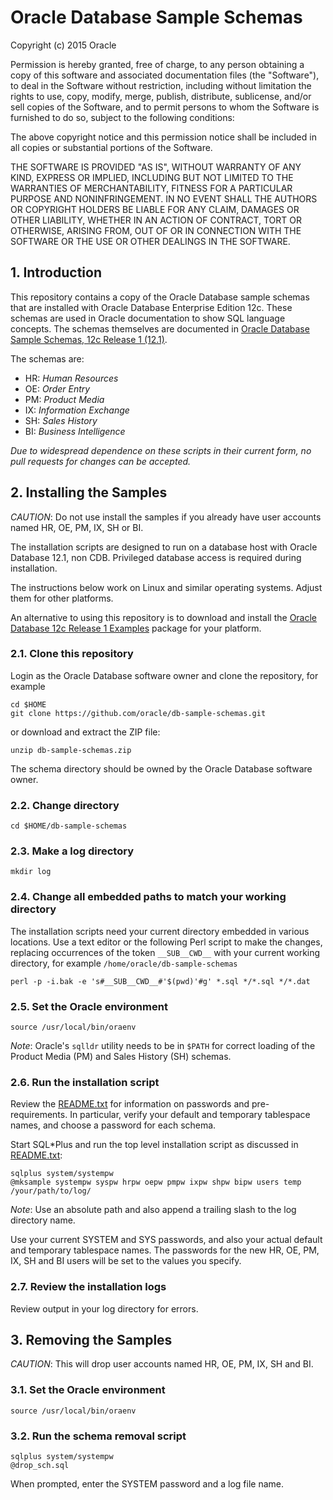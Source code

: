 # Oracle Database Sample Schemas

Copyright (c) 2015 Oracle

Permission is hereby granted, free of charge, to any person obtaining
a copy of this software and associated documentation files (the
"Software"), to deal in the Software without restriction, including
without limitation the rights to use, copy, modify, merge, publish,
distribute, sublicense, and/or sell copies of the Software, and to
permit persons to whom the Software is furnished to do so, subject to
the following conditions:

The above copyright notice and this permission notice shall be
included in all copies or substantial portions of the Software.

THE SOFTWARE IS PROVIDED "AS IS", WITHOUT WARRANTY OF ANY KIND,
EXPRESS OR IMPLIED, INCLUDING BUT NOT LIMITED TO THE WARRANTIES OF
MERCHANTABILITY, FITNESS FOR A PARTICULAR PURPOSE AND
NONINFRINGEMENT. IN NO EVENT SHALL THE AUTHORS OR COPYRIGHT HOLDERS BE
LIABLE FOR ANY CLAIM, DAMAGES OR OTHER LIABILITY, WHETHER IN AN ACTION
OF CONTRACT, TORT OR OTHERWISE, ARISING FROM, OUT OF OR IN CONNECTION
WITH THE SOFTWARE OR THE USE OR OTHER DEALINGS IN THE SOFTWARE.

## 1. Introduction

This repository contains a copy of the Oracle Database sample schemas
that are installed with Oracle Database Enterprise Edition 12c.  These
schemas are used in Oracle documentation to show SQL language
concepts.  The schemas themselves are documented in
[Oracle Database Sample Schemas, 12c Release 1 (12.1)](http://docs.oracle.com/database/121/COMSC/toc.htm).

The schemas are:

- HR: *Human Resources*
- OE: *Order Entry*
- PM: *Product Media*
- IX: *Information Exchange*
- SH: *Sales History*
- BI: *Business Intelligence*

*Due to widespread dependence on these scripts in their current form,
no pull requests for changes can be accepted.*

## 2. Installing the Samples

*CAUTION*: Do not use install the samples if you already have user
accounts named HR, OE, PM, IX, SH or BI.

The installation scripts are designed to run on a database host with
Oracle Database 12.1, non CDB.  Privileged database access is required
during installation.

The instructions below work on Linux and similar operating systems.
Adjust them for other platforms.

An alternative to using this repository is to download and install the
[Oracle Database 12c Release 1 Examples](http://www.oracle.com/technetwork/database/enterprise-edition/downloads/index-092322.html)
package for your platform.

### 2.1. Clone this repository

Login as the Oracle Database software owner and clone the repository, for example

```shell
cd $HOME
git clone https://github.com/oracle/db-sample-schemas.git
```

or download and extract the ZIP file:

```shell
unzip db-sample-schemas.zip
```

The schema directory should be owned by the Oracle Database software owner.

### 2.2. Change directory

```shell
cd $HOME/db-sample-schemas
```

### 2.3. Make a log directory

```shell
mkdir log
```

### 2.4. Change all embedded paths to match your working directory

The installation scripts need your current directory embedded in
various locations.  Use a text editor or the following Perl script to
make the changes, replacing occurrences of the token `__SUB__CWD__`
with your current working directory, for example
`/home/oracle/db-sample-schemas`

```shell
perl -p -i.bak -e 's#__SUB__CWD__#'$(pwd)'#g' *.sql */*.sql */*.dat 
```

### 2.5. Set the Oracle environment

```shell
source /usr/local/bin/oraenv
```

*Note*: Oracle's `sqlldr` utility needs to be in `$PATH` for correct
loading of the Product Media (PM) and Sales History (SH) schemas.

### 2.6.  Run the installation script

Review the [README.txt](#README.txt) for information on passwords and
pre-requirements. In particular, verify your default and temporary
tablespace names, and choose a password for each schema.

Start SQL*Plus and run the top level installation script as
discussed in [README.txt](#README.txt):

```shell
sqlplus system/systempw
@mksample systempw syspw hrpw oepw pmpw ixpw shpw bipw users temp /your/path/to/log/
```

*Note*: Use an absolute path and also append a trailing slash to the log directory name.

Use your current SYSTEM and SYS passwords, and also your actual
default and temporary tablespace names.  The passwords for the new
HR, OE, PM, IX, SH and BI users will be set to the values you
specify.

### 2.7. Review the installation logs

Review output in your log directory for errors.

## 3. Removing the Samples

*CAUTION*: This will drop user accounts named HR, OE, PM, IX, SH and BI.

### 3.1. Set the Oracle environment

```shell
source /usr/local/bin/oraenv
```

### 3.2. Run the schema removal script

```shell
sqlplus system/systempw 
@drop_sch.sql
```

When prompted, enter the SYSTEM password and a log file name.
